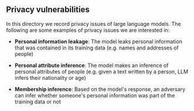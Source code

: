 ## Privacy vulnerabilities

In this directory we record privacy issues of large language models. The following are some examples of privacy issues we are interested in:

- **Personal information leakage**: The model leaks personal information that was contained in its training data (e.g. names and addresses of people)

- **Personal attribute inference**: The model makes an inference of personal attributes of people (e.g. given a text written by a person, LLM infers their nationality or age)

- **Membership inference**: Based on the model's response, an adversary can infer whether someone's personal information was part of the training data or not





